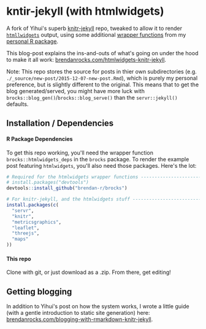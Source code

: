 # kntir-jekyll (with htmlwidgets)

A fork of Yihui's superb [knitr-jekyll](https://github.com/yihui/knitr-jekyll) repo, tweaked to allow it to render [`htmllwidgets`](http://www.htmlwidgets.org/) output, using some additional [wrapper functions](https://github.com/brendan-R/brocks/blob/master/R/blog_stuff.R) from my [personal R package](https://github.com/brendan-R/brocks).

This blog-post explains the ins-and-outs of what's going on under the hood to make it all work: [brendanrocks.com/htmlwidgets-knitr-jekyll](http://brendanrocks.com/htmlwidgets-knitr-jekyll/).

Note: This repo stores the source for posts in thier own subdirectories (e.g. `./_source/new-post/2015-12-07-new-post.Rmd`), which is purely my personal preference, but is slightly different to the original. This means that to get the blog generated/served, you might have more luck with `brocks::blog_gen()`/`brocks::blog_serve()` than the `servr::jekyll()` defaults.

## Installation / Dependencies

#### R Package Dependencies

To get this repo working, you'll need the wrapper function `brocks::htmlwidgets_deps` in the `brocks` package. To render the example post featuring `htmlwidgets`, you'll also need those packages. Here's the lot:

```r
# Required for the htmlwidgets wrapper functions -----------------------------
# install.packages("devtools")
devtools::install_github("brendan-r/brocks")

# For knitr-jekyll, and the htmlwidgets stuff --------------------------------
install.packages(c(
  "servr",
  "knitr",
  "metricsgraphics",
  "leaflet",
  "threejs",
  "maps"
))

```

#### This repo

Clone with git, or just download as a .zip. From there, get editing!

## Getting blogging
In addition to Yihui's post on how the system works, I wrote a little guide (with a gentle introduction to static site generation) here:  [brendanrocks.com/blogging-with-rmarkdown-knitr-jekyll](http://brendanrocks.com/blogging-with-rmarkdown-knitr-jekyll/).

